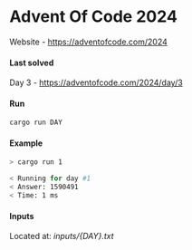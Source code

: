 # Advent Of Code 2024
Website - https://adventofcode.com/2024

#### Last solved
Day 3 - https://adventofcode.com/2024/day/3

#### Run
```bash
cargo run DAY
```

#### Example
```bash
> cargo run 1

< Running for day #1
< Answer: 1590491
< Time: 1 ms
```

#### Inputs
Located at: *inputs/{DAY}.txt*